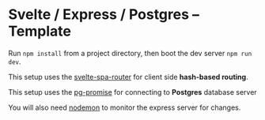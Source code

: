 # Svelte / Express / Postgres – Template

Run `npm install` from a project directory, then boot the dev server `npm run dev`.

This setup uses the [svelte-spa-router](https://github.com/ItalyPaleAle/svelte-spa-router) for client side **hash-based routing**.

This setup uses the [pg-promise](https://github.com/vitaly-t/pg-promise) for connecting to **Postgres** database server

You will also need [nodemon](https://www.npmjs.com/package/nodemon) to monitor the express server for changes.
